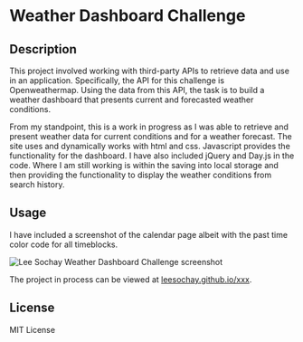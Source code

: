 # Weather Dashboard Challenge

## Description

This project involved working with third-party APIs to retrieve data and use in an application. Specifically, the API for this challenge is Openweathermap. Using the data from this API, the task is to build a weather
dashboard that presents current and forecasted weather conditions.

From my standpoint, this is a work in progress as I was able to retrieve and present weather data for current conditions and for a weather forecast. The site uses and dynamically works with html and css. Javascript
provides the functionality for the dashboard. I have also included jQuery and Day.js in the code. Where I am still working is within the saving into local storage and then providing the functionality to display the
weather conditions from search history.

## Usage

I have included a screenshot of the calendar page albeit with the past time color code for all timeblocks.

![Lee Sochay Weather Dashboard Challenge screenshot](/weather-day-scheduler-screenshot.png)

The project in process can be viewed at [leesochay.github.io/xxx](https://leesochay.github.io/weather-dashboard-challenge/).

## License

MIT License
